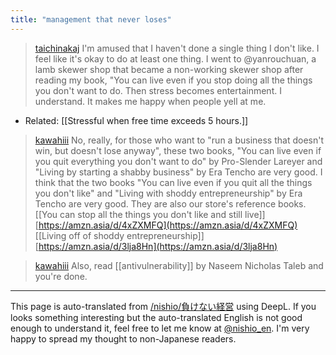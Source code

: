 ```yaml
---
title: "management that never loses"
---
```


> [taichinakaj](https://twitter.com/taichinakaj/status/1711160247149301842) I'm amused that I haven't done a single thing I don't like. I feel like it's okay to do at least one thing. I went to @yanrouchuan, a lamb skewer shop that became a non-working skewer shop after reading my book, "You can live even if you stop doing all the things you don't want to do. Then stress becomes entertainment. I understand. It makes me happy when people yell at me.
- Related: [[Stressful when free time exceeds 5 hours.]]

> [kawahiii](https://twitter.com/kawahiii/status/1711188558957142152/history) No, really, for those who want to "run a business that doesn't win, but doesn't lose anyway", these two books, "You can live even if you quit everything you don't want to do" by Pro-Slender Lareyer and "Living by starting a shabby business" by Era Tencho are very good. I think that the two books "You can live even if you quit all the things you don't like" and "Living with shoddy entrepreneurship" by Era Tencho are very good. They are also our store's reference books.
>  [[You can stop all the things you don't like and still live]] [https://amzn.asia/d/4xZXMFQ](https://amzn.asia/d/4xZXMFQ)
>   [[Living off of shoddy entrepreneurship]]  [https://amzn.asia/d/3lja8Hn](https://amzn.asia/d/3lja8Hn)

> [kawahiii](https://twitter.com/kawahiii/status/1711287393859596639) Also, read [[antivulnerability]] by Naseem Nicholas Taleb and you're done.

---
This page is auto-translated from [/nishio/負けない経営](https://scrapbox.io/nishio/負けない経営) using DeepL. If you looks something interesting but the auto-translated English is not good enough to understand it, feel free to let me know at [@nishio_en](https://twitter.com/nishio_en). I'm very happy to spread my thought to non-Japanese readers.